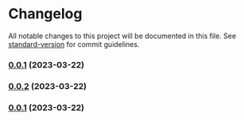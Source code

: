 # Changelog

All notable changes to this project will be documented in this file. See [standard-version](https://github.com/conventional-changelog/standard-version) for commit guidelines.

### [0.0.1](https://github.com/Dionid/Fatigue-ts/compare/v0.0.21...v0.0.1) (2023-03-22)

### [0.0.2](https://github.com/Dionid/Fatigue-ts/compare/v0.0.21...v0.0.2) (2023-03-22)

### [0.0.1](https://github.com/Dionid/Fatigue-ts/compare/v0.0.21...v0.0.1) (2023-03-22)
